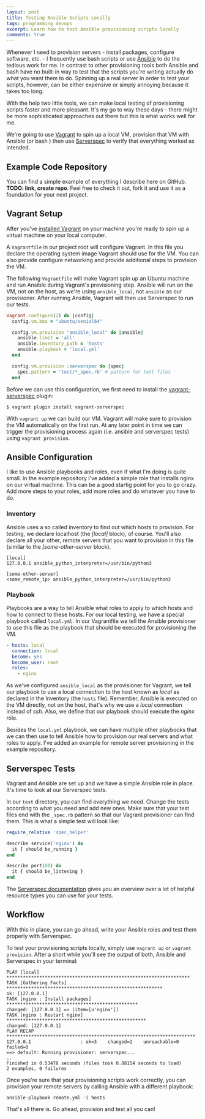```yaml
---
layout: post
title: Testing Ansible Scripts Locally
tags: programming devops
excerpt: Learn how to test Ansible provisioning scripts locally
comments: true
---
```


Whenever I need to provision servers - install packages, configure software, etc. - I frequently use bash scripts or use [Ansible](https://www.ansible.com/) to do the tedious work for me. In contrast to other provisioning tools both Ansible and bash have no built-in way to test that the scripts you're writing actually do what you want them to do. Spinning up a real server in order to test your scripts, however, can be either expensive or simply annoying because it takes too long.

With the help two little tools, we can make local testing of provisioning scripts faster and more pleasant. It's my go to way these days - there might be more sophisticated approaches out there but this is what works well for me.

We're going to use [Vagrant](https://www.vagrantup.com/) to spin up a local VM, provision that VM with Ansible (or bash ) then use [Serverspec](https://serverspec.org/) to verify that everything worked as intended.

## Example Code Repository
You can find a simple example of everything I describe here on GitHub. **TODO: link, create repo**. Feel free to check it out, fork it and use it as a foundation for your next project.

## Vagrant Setup
After you've [installed Vagrant](https://www.vagrantup.com/docs/installation/) on your machine you're ready to spin up a virtual machine on your local computer.

A `Vagrantfile` in our project root will configure Vagrant. In this file you declare the operating system image Vagrant should use for the VM. You can also provide configure networking and provide additional steps to provision the VM.

The following `Vagrantfile` will make Vagrant spin up an Ubuntu machine and run Ansible during Vagrant's provisioning step. Ansible will run on the VM, not on the host, as we're using `ansible_local`, not `ansible` as our provisioner. After running Ansible, Vagrant will then use Serverspec to run our tests.

```ruby
Vagrant.configure(2) do |config|
  config.vm.box = "ubuntu/xenial64"

  config.vm.provision "ansible_local" do |ansible|
    ansible.limit = 'all'
    ansible.inventory_path = 'hosts'
    ansible.playbook = 'local.yml'
  end

  config.vm.provision :serverspec do |spec|
    spec.pattern = 'test/*_spec.rb' # pattern for test files
  end
```

Before we can use this configuration, we first need to install the [vagrant-serverspec](https://github.com/vvchik/vagrant-serverspec) plugin:

```
$ vagrant plugin install vagrant-serverspec
```

With `vagrant up` we can build our VM. Vagrant will make sure to provision the VM automatically on the first run. At any later point in time we can trigger the provisioning process again (i.e. ansible and serverspec tests) using `vagrant provision`.

## Ansible Configuration
I like to use Ansible playbooks and roles, even if what I'm doing is quite small. In the example repository I've added a simple role that installs nginx on our virtual machine. This can be a good startig point for you to go crazy. Add more steps to your roles, add more roles and do whatever you have to do.

### Inventory
Ansible uses a so called inventory to find out which hosts to provision. For testing, we declare localhost (the _[local]_ block), of course. You'll also declare all your other, remote servers that you want to provision in this file (similar to the _[some-other-server_ block).

```
[local]
127.0.0.1 ansible_python_interpreter=/usr/bin/python3

[some-other-server]
<some_remote_ip> ansible_python_interpreter=/usr/bin/python3
```

### Playbook
Playbooks are a way to tell Ansible what roles to apply to which hosts and how to connect to these hosts. For our local testing, we have a special playbook called `local.yml`. In our Vagrantfile we tell the Ansible provisioner to use this file as the playbook that should be executed for provisioning the VM.

```yml
- hosts: local
  connection: local
  become: yes
  become_user: root
  roles:
    - nginx
```

As we've configured `ansible_local` as the provisioner for Vagrant, we tell our playbook to use a local connection to the host known as _local_ as declared in the Inventory (the `hosts` file). Remember, Ansible is executed on the VM directly, not on the host, that's why we use a _local_ connection instead of _ssh_. Also, we define that our playbook should execute the _nginx_ role.

Besides the `local.yml` playbook, we can have multiple other playbooks that we can then use to tell Ansible how to provision our real servers and what roles to apply. I've added an example for remote server provisioning in the example repository.

## Serverspec Tests
Vagrant and Ansible are set up and we have a simple Ansible role in place. It's time to look at our Serverspec tests.

In our `test` directory, you can find everything we need. Change the tests according to what you need and add new ones. Make sure that your test files end with the `_spec.rb` pattern so that our Vagrant provisioner can find them. This is what a simple test will look like:

```ruby
require_relative 'spec_helper'

describe service('nginx') do
  it { should be_running }
end

describe port(80) do
  it { should be_listening }
end
```

The [Serverspec documentation](https://serverspec.org/resource_types.html) gives you an overview over a lot of helpful resource types you can use for your tests.

## Workflow
With this in place, you can go ahead, write your Ansible roles and test them properly with Serverspec.

To test your provisioning scripts locally, simply use `vagrant up` or `vagrant provision`. After a short while you'll see the output of both, Ansible and Serverspec in your terminal:

```
PLAY [local] *******************************************************************
TASK [Gathering Facts] *********************************************************
ok: [127.0.0.1]
TASK [nginx : Install packages] ************************************************
changed: [127.0.0.1] => (item=[u'nginx'])
TASK [nginx : Restart nginx] ***************************************************
changed: [127.0.0.1]
PLAY RECAP *********************************************************************
127.0.0.1                  : ok=3    changed=2    unreachable=0    failed=0
==> default: Running provisioner: serverspec...
..
Finished in 0.53478 seconds (files took 0.08154 seconds to load)
2 examples, 0 failures
```

Once you're sure that your provisioning scripts work correctly, you can provision your remote servers by calling Ansible with a different playbook:

```
ansible-playbook remote.yml -i hosts
```

That's all there is. Go ahead, provision and test all you can!
